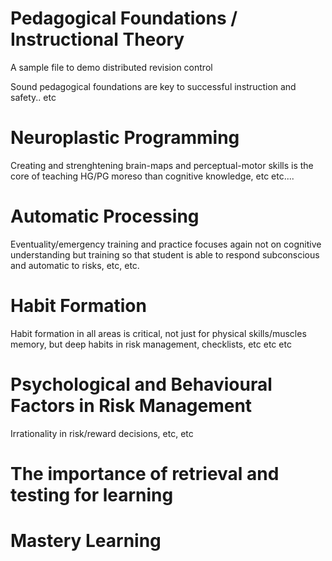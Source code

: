 Pedagogical Foundations / Instructional Theory
==============================================

A sample file to demo distributed revision control

Sound pedagogical foundations are key to successful instruction and safety.. etc 

Neuroplastic Programming
========================

Creating and strenghtening brain-maps and perceptual-motor skills is the core of teaching HG/PG moreso than cognitive knowledge, etc etc....

Automatic Processing
====================

Eventuality/emergency training and practice focuses again not on cognitive understanding but training so that student is able to respond subconscious and automatic to risks, etc, etc.

Habit Formation
===============

Habit formation in all areas is critical, not just for physical skills/muscles memory, but deep habits in risk management, checklists, etc etc etc

Psychological and Behavioural Factors in Risk Management
========================================================

Irrationality in risk/reward decisions, etc, etc

The importance of retrieval and testing for learning
====================================================

Mastery Learning
================




